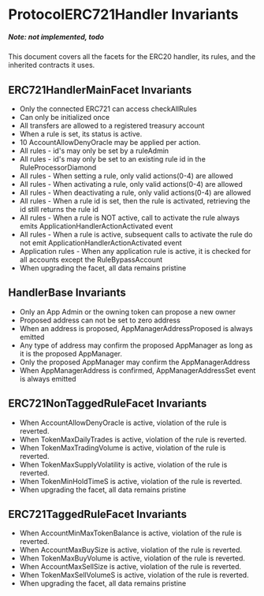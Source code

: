 # ProtocolERC721Handler Invariants

##### Note: not implemented, todo
This document covers all the facets for the ERC20 handler, its rules, and the inherited contracts it uses.

## ERC721HandlerMainFacet Invariants

- Only the connected ERC721 can access checkAllRules
- Can only be initialized once
- All transfers are allowed to a registered treasury account
- When a rule is set, its status is active.
- 10 AccountAllowDenyOracle may be applied per action.
- All rules - id's may only be set by a ruleAdmin
- All rules - id's may only be set to an existing rule id in the RuleProcessorDiamond
- All rules - When setting a rule, only valid actions(0-4) are allowed
- All rules - When activating a rule, only valid actions(0-4) are allowed
- All rules - When deactivating a rule, only valid actions(0-4) are allowed
- All rules - When a rule id is set, then the rule is activated, retrieving the id still returns the rule id
- All rules - When a rule is NOT active, call to activate the rule always emits ApplicationHandlerActionActivated event
- All rules - When a rule is active, subsequent calls to activate the rule do not emit ApplicationHandlerActionActivated event
- Application rules - When any application rule is active, it is checked for all accounts except the RuleBypassAccount
- When upgrading the facet, all data remains pristine 

## HandlerBase Invariants

- Only an App Admin or the owning token can propose a new owner
- Proposed address can not be set to zero address
- When an address is proposed, AppManagerAddressProposed is always emitted
- Any type of address may confirm the proposed AppManager as long as it is the proposed AppManager.
- Only the proposed AppManager may confirm the AppManagerAddress
- When AppManagerAddress is confirmed, AppManagerAddressSet event is always emitted

## ERC721NonTaggedRuleFacet Invariants

- When AccountAllowDenyOracle is active, violation of the rule is reverted.
- When TokenMaxDailyTrades is active, violation of the rule is reverted. 
- When TokenMaxTradingVolume is active, violation of the rule is reverted. 
- When TokenMaxSupplyVolatility is active, violation of the rule is reverted. 
- When TokenMinHoldTimeS is active, violation of the rule is reverted. 
- When upgrading the facet, all data remains pristine 

## ERC721TaggedRuleFacet Invariants

- When AccountMinMaxTokenBalance is active, violation of the rule is reverted.
- When AccountMaxBuySize is active, violation of the rule is reverted. 
- When TokenMaxBuyVolume is active, violation of the rule is reverted. 
- When AccountMaxSellSize is active, violation of the rule is reverted. 
- When TokenMaxSellVolumeS is active, violation of the rule is reverted. 
- When upgrading the facet, all data remains pristine 


